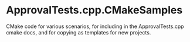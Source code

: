 # ApprovalTests.cpp.CMakeSamples

CMake code for various scenarios, for including in the ApprovalTests.cpp cmake docs, and for copying as templates for new projects.
